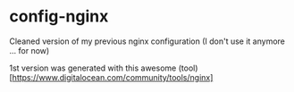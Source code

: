 # config-nginx
Cleaned version of my previous nginx configuration (I don't use it anymore ... for now)


1st version was generated with this awesome (tool)[https://www.digitalocean.com/community/tools/nginx]
